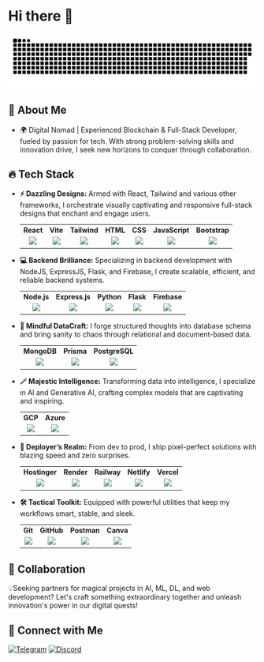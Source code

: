 # Hi there 👋

<p align="center">
 <img width="1000" src="assets/github-snake.svg" alt="snake"/>
</p>

## 🚀 About Me

- 🌍 Digital Nomad | Experienced Blockchain & Full-Stack Developer, fueled by passion for tech. With strong problem-solving skills and innovation drive, I seek new horizons to conquer through collaboration.

## 🔥 Tech Stack

- **⚡ Dazzling Designs:** Armed with React, Tailwind and various other frameworks, I orchestrate visually captivating and responsive full-stack designs that enchant and engage users.

  <table style="width: 100%; table-layout: fixed; align: center;">
    <tr align="center">
      <td><b>React</b></td>
      <td><b>Vite</b></td>
      <td><b>Tailwind</b></td>
      <td><b>HTML</b></td>
      <td><b>CSS</b></td>
      <td><b>JavaScript</b></td>
      <td><b>Bootstrap</b></td>
    </tr>
    <tr align="center">
      <td><img src="https://cdn.jsdelivr.net/gh/devicons/devicon/icons/react/react-original.svg" width="45" /></td>
      <td><img src="https://api.sibisiddharth.me/images/skills/image-1750772342374-785385768.png" width="45" /></td>
      <td><img src="https://cdn.jsdelivr.net/gh/devicons/devicon/icons/tailwindcss/tailwindcss-original.svg" width="45" /></td>
      <td><img src="https://cdn.jsdelivr.net/gh/devicons/devicon/icons/html5/html5-original.svg" width="45" /></td>
      <td><img src="https://cdn.jsdelivr.net/gh/devicons/devicon/icons/css3/css3-original.svg" width="45" /></td>
      <td><img src="https://cdn.jsdelivr.net/gh/devicons/devicon/icons/javascript/javascript-original.svg" width="45" /></td>
      <td><img src="https://cdn.jsdelivr.net/gh/devicons/devicon/icons/bootstrap/bootstrap-original.svg" width="45" /></td>
    </tr>
  </table>

- **💻 Backend Brilliance:** Specializing in backend development with NodeJS, ExpressJS, Flask, and Firebase, I create scalable, efficient, and reliable backend systems.

  <table style="width: 100%; table-layout: fixed;">
    <tr align="center">
      <td><b>Node.js</b></td>
      <td><b>Express.js</b></td>
      <td><b>Python</b></td>
      <td><b>Flask</b></td>
      <td><b>Firebase</b></td>
    </tr>
    <tr align="center">
      <td><img src="https://cdn.jsdelivr.net/gh/devicons/devicon/icons/nodejs/nodejs-original.svg" width="45" /></td>
      <td><img src="https://cdn.jsdelivr.net/gh/devicons/devicon/icons/express/express-original.svg" width="45" /></td>
      <td><img src="https://cdn.jsdelivr.net/gh/devicons/devicon/icons/python/python-original.svg" width="45" /></td>
      <td><img src="https://cdn.jsdelivr.net/gh/devicons/devicon/icons/flask/flask-original.svg" width="45" /></td>
      <td><img src="https://cdn.jsdelivr.net/gh/devicons/devicon/icons/firebase/firebase-plain.svg" width="45" /></td>
    </tr>
  </table>

- **🧠 Mindful DataCraft:** I forge structured thoughts into database schema and bring sanity to chaos through relational and document-based data.

  <table style="width: 100%; table-layout: fixed;">
    <tr align="center">
      <td><b>MongoDB</b></td>
      <td><b>Prisma</b></td>
      <td><b>PostgreSQL</b></td>
    </tr>
    <tr align="center">
      <td><img src="https://cdn.jsdelivr.net/gh/devicons/devicon/icons/mongodb/mongodb-original.svg" width="45" /></td>
      <td><img src="https://cdn.jsdelivr.net/gh/devicons/devicon/icons/prisma/prisma-original.svg" width="45" /></td>
      <td><img src="https://cdn.jsdelivr.net/gh/devicons/devicon/icons/postgresql/postgresql-original.svg" width="45" /></td>
    </tr>
  </table>

- **🪄 Majestic Intelligence:** Transforming data into intelligence, I specialize in AI and Generative AI, crafting complex models that are captivating and inspiring.

  <table style="width: 100%; table-layout: fixed;">
    <tr align="center">
      <td><b>GCP</b></td>
      <td><b>Azure</b></td>
    </tr>
    <tr align="center">
      <td><img src="https://cdn.jsdelivr.net/gh/devicons/devicon/icons/googlecloud/googlecloud-original.svg" width="45" /></td>
      <td><img src="https://cdn.jsdelivr.net/gh/devicons/devicon/icons/azure/azure-original.svg" width="45" /></td>
    </tr>
  </table>

- **🚀 Deployer’s Realm:** From dev to prod, I ship pixel-perfect solutions with blazing speed and zero surprises.

  <table style="width: 100%; table-layout: fixed;">
    <tr align="center">
      <td><b>Hostinger</b></td>
      <td><b>Render</b></td>
      <td><b>Railway</b></td>
      <td><b>Netlify</b></td>
      <td><b>Vercel</b></td>
    </tr>
    <tr align="center">
      <td><img src="https://api.sibisiddharth.me/images/skills/image-1750797831313-365771525.png" width="45" /></td>
      <td><img src="https://api.sibisiddharth.me/images/skills/image-1750948055704-201125919.png" width="45" /></td>
      <td><img src="https://railway.app/favicon.ico" width="45" /></td>
      <td><img src="https://www.vectorlogo.zone/logos/netlify/netlify-icon.svg" width="45" /></td>
      <td><img src="https://www.vectorlogo.zone/logos/vercel/vercel-icon.svg" width="45" /></td>
    </tr>
  </table>

- **🛠 Tactical Toolkit:** Equipped with powerful utilities that keep my workflows smart, stable, and sleek.

  <table>
    <tr align="center">
      <td><b>Git</b></td>
      <td><b>GitHub</b></td>
      <td><b>Postman</b></td>
      <td><b>Canva</b></td>
    </tr>
    <tr align="center">
      <td><img src="https://cdn.jsdelivr.net/gh/devicons/devicon/icons/git/git-original.svg" width="45" /></td>
      <td><img src="https://cdn.jsdelivr.net/gh/devicons/devicon/icons/github/github-original.svg" width="45" /></td>
      <td><img src="https://www.vectorlogo.zone/logos/getpostman/getpostman-icon.svg" width="45" /></td>
      <td><img src="https://cdn.jsdelivr.net/gh/devicons/devicon/icons/canva/canva-original.svg" width="45" /></td>
    </tr>
  </table>

## 🤝 Collaboration

💡Seeking partners for magical projects in AI, ML, DL, and web development? Let's craft something extraordinary together and unleash innovation's power in our digital quests!

## 🔗 Connect with Me

[![Telegram](https://img.shields.io/badge/Telegram-26A5E4?style=for-the-badge&logo=telegram&logoColor=white)](https://t.me/AntiBugMania) [![Discord](https://img.shields.io/badge/Discord-5865F2?style=for-the-badge&logo=discord&logoColor=white)](https://discordapp.com/users/jm3996)

<!--
[![LinkedIn](https://img.shields.io/badge/LinkedIn-0077B5?style=for-the-badge&logo=linkedin&logoColor=white)](https://linkedin.com/in/jackmai)
-->
